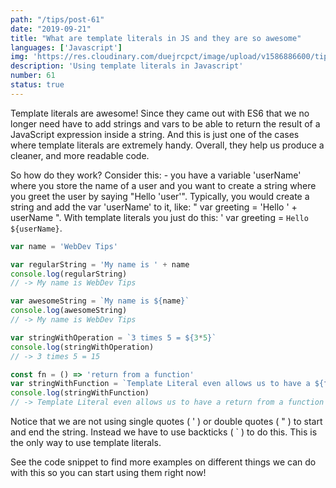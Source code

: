 ```yaml
---
path: "/tips/post-61"
date: "2019-09-21"
title: "What are template literals in JS and they are so awesome"
languages: ['Javascript']
img: 'https://res.cloudinary.com/duejrcpct/image/upload/v1586886600/tips/61-1_zjfovm.png'
description: 'Using template literals in Javascript'
number: 61
status: true
---
```


Template literals are awesome! Since they came out with ES6 that we no longer need have to add strings and vars to be able to return the result of a JavaScript expression inside a string. And this is just one of the cases where template literals are extremely handy. Overall, they help us produce a cleaner, and more readable code.

So how do they work? Consider this: - you have a variable 'userName' where you store the name of a user and you want to create a string where you greet the user by saying "Hello 'user'". Typically, you would create a string and add the var 'userName' to it, like: " var greeting = 'Hello ' + userName ".
With template literals you just do this: ' var greeting = `Hello ${userName}`.

 ```javascript
var name = 'WebDev Tips'

var regularString = 'My name is ' + name
console.log(regularString) 
// -> My name is WebDev Tips

var awesomeString = `My name is ${name}`
console.log(awesomeString) 
// -> My name is WebDev Tips

var stringWithOperation = `3 times 5 = ${3*5}`
console.log(stringWithOperation) 
// -> 3 times 5 = 15

const fn = () => 'return from a function'
var stringWithFunction = `Template Literal even allows us to have a ${fn()}`
console.log(stringWithFunction) 
// -> Template Literal even allows us to have a return from a function
 ```

Notice that we are not using single quotes ( ' ) or double quotes ( " ) to start and end the string. Instead we have to use backticks ( ` ) to do this. This is the only way to use template literals.

See the code snippet to find more examples on different things we can do with this so you can start using them right now!